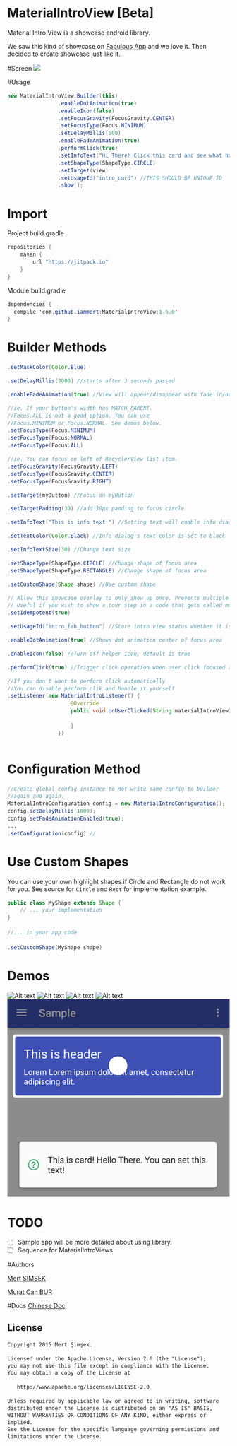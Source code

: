 # MaterialIntroView [Beta]
Material Intro View is a showcase android library.

We saw this kind of showcase on [Fabulous App](http://www.thefabulous.co/) and we love it. Then decided to create showcase just like it.

#Screen
<img src="https://raw.githubusercontent.com/iammert/MaterialIntroView/master/art/materialintroviewgif.gif"/>

#Usage
```java
new MaterialIntroView.Builder(this)
                .enableDotAnimation(true)
				.enableIcon(false)
                .setFocusGravity(FocusGravity.CENTER)
                .setFocusType(Focus.MINIMUM)
                .setDelayMillis(500)
                .enableFadeAnimation(true)
                .performClick(true)
                .setInfoText("Hi There! Click this card and see what happens.")
                .setShapeType(ShapeType.CIRCLE)
                .setTarget(view)
                .setUsageId("intro_card") //THIS SHOULD BE UNIQUE ID
                .show();
```

# Import
Project build.gradle
```java
repositories {
    maven {
        url "https://jitpack.io"
    }
}
```

Module build.gradle
```java
dependencies {
  compile 'com.github.iammert:MaterialIntroView:1.6.0'
}
```

# Builder Methods
```java
.setMaskColor(Color.Blue) 
```
```java
.setDelayMillis(3000) //starts after 3 seconds passed
```
```java
.enableFadeAnimation(true) //View will appear/disappear with fade in/out animation
```
```java
//ie. If your button's width has MATCH_PARENT.
//Focus.ALL is not a good option. You can use
//Focus.MINIMUM or Focus.NORMAL. See demos below.
.setFocusType(Focus.MINIMUM)
.setFocusType(Focus.NORMAL)
.setFocusType(Focus.ALL)
```
```java
//ie. You can focus on left of RecyclerView list item.
.setFocusGravity(FocusGravity.LEFT)
.setFocusType(FocusGravity.CENTER)
.setFocusType(FocusGravity.RIGHT)
```
```java
.setTarget(myButton) //Focus on myButton
```
```java
.setTargetPadding(30) //add 30px padding to focus circle
```
```java
.setInfoText("This is info text!") //Setting text will enable info dialog
```
```java
.setTextColor(Color.Black) //Info dialog's text color is set to black
```
```java
.setInfoTextSize(30) //Change text size
```
```java
.setShapeType(ShapeType.CIRCLE) //Change shape of focus area
.setShapeType(ShapeType.RECTANGLE) //Change shape of focus area
```
```java
.setCustomShape(Shape shape) //Use custom shape
```
```java
// Allow this showcase overlay to only show up once. Prevents multiple screens from showing at the same time.
// Useful if you wish to show a tour step in a code that gets called multiple times
.setIdempotent(true)
```
```java
.setUsageId("intro_fab_button") //Store intro view status whether it is learnt or not
```
```java
.enableDotAnimation(true) //Shows dot animation center of focus area
```
```java
.enableIcon(false) //Turn off helper icon, default is true
```
```java
.performClick(true) //Trigger click operation when user click focused area.
```
```java
//If you don't want to perform click automatically
//You can disable perform clik and handle it yourself
.setListener(new MaterialIntroListener() {
                    @Override
                    public void onUserClicked(String materialIntroViewId) {
                        
                    }
                })
                
```
# Configuration Method
```java
//Create global config instance to not write same config to builder
//again and again.
MaterialIntroConfiguration config = new MaterialIntroConfiguration();
config.setDelayMillis(1000);
config.setFadeAnimationEnabled(true);
...
.setConfiguration(config) //
```

# Use Custom Shapes
You can use your own highlight shapes if Circle and Rectangle do not work for you. See source for `Circle` and `Rect` for implementation example.
```java
public class MyShape extends Shape {
    // ... your implementation
}

//... in your app code

.setCustomShape(MyShape shape)

```

# Demos
![Alt text](/art/art_drawer.png?raw=true)
![Alt text](/art/art_focus_all.png?raw=true)
![Alt text](/art/art_focus_normal.png?raw=true)
![Alt text](/art/art_gravity_left.png?raw=true)
![Alt text](/art/art_rectangle.png?raw=true)
# TODO

* [ ] Sample app will be more detailed about using library.
* [ ] Sequence for MaterialIntroViews

#Authors

[Mert SIMSEK](https://github.com/iammert)

[Murat Can BUR](https://github.com/muratcanbur)


#Docs
[Chinese Doc](http://www.jianshu.com/p/1d2dcbc1e0f2)


License
--------


    Copyright 2015 Mert Şimşek.

    Licensed under the Apache License, Version 2.0 (the "License");
    you may not use this file except in compliance with the License.
    You may obtain a copy of the License at

       http://www.apache.org/licenses/LICENSE-2.0

    Unless required by applicable law or agreed to in writing, software
    distributed under the License is distributed on an "AS IS" BASIS,
    WITHOUT WARRANTIES OR CONDITIONS OF ANY KIND, either express or implied.
    See the License for the specific language governing permissions and
    limitations under the License.







